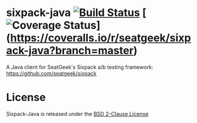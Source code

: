 # sixpack-java [![Build Status](https://magnum.travis-ci.com/seatgeek/sixpack-java.svg?token=ycL4XWSrwx9ci6onAtBb&branch=master)](https://magnum.travis-ci.com/seatgeek/sixpack-java) [![Coverage Status](https://coveralls.io/repos/seatgeek/sixpack-java/badge.svg?branch=master)] (https://coveralls.io/r/seatgeek/sixpack-java?branch=master)

A Java client for SeatGeek's Sixpack a/b testing framework: https://github.com/seatgeek/sixpack

# License

Sixpack-Java is released under the [BSD 2-Clause License](http://opensource.org/licenses/BSD-2-Clause)
